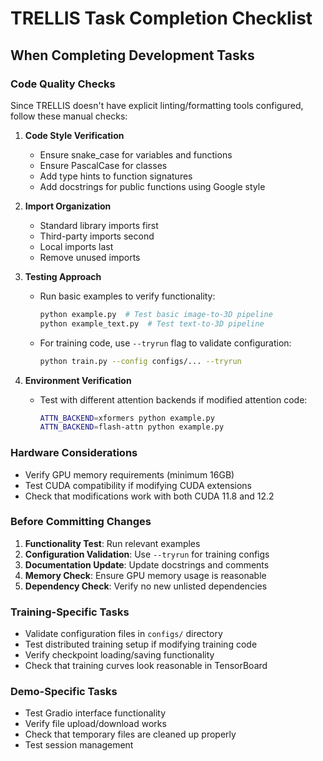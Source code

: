 # TRELLIS Task Completion Checklist

## When Completing Development Tasks

### Code Quality Checks
Since TRELLIS doesn't have explicit linting/formatting tools configured, follow these manual checks:

1. **Code Style Verification**
   - Ensure snake_case for variables and functions
   - Ensure PascalCase for classes
   - Add type hints to function signatures
   - Add docstrings for public functions using Google style

2. **Import Organization**
   - Standard library imports first
   - Third-party imports second
   - Local imports last
   - Remove unused imports

3. **Testing Approach**
   - Run basic examples to verify functionality:
     ```bash
     python example.py  # Test basic image-to-3D pipeline
     python example_text.py  # Test text-to-3D pipeline
     ```
   - For training code, use `--tryrun` flag to validate configuration:
     ```bash
     python train.py --config configs/... --tryrun
     ```

4. **Environment Verification**
   - Test with different attention backends if modified attention code:
     ```bash
     ATTN_BACKEND=xformers python example.py
     ATTN_BACKEND=flash-attn python example.py
     ```

### Hardware Considerations
- Verify GPU memory requirements (minimum 16GB)
- Test CUDA compatibility if modifying CUDA extensions
- Check that modifications work with both CUDA 11.8 and 12.2

### Before Committing Changes
1. **Functionality Test**: Run relevant examples
2. **Configuration Validation**: Use `--tryrun` for training configs
3. **Documentation Update**: Update docstrings and comments
4. **Memory Check**: Ensure GPU memory usage is reasonable
5. **Dependency Check**: Verify no new unlisted dependencies

### Training-Specific Tasks
- Validate configuration files in `configs/` directory
- Test distributed training setup if modifying training code
- Verify checkpoint loading/saving functionality
- Check that training curves look reasonable in TensorBoard

### Demo-Specific Tasks  
- Test Gradio interface functionality
- Verify file upload/download works
- Check that temporary files are cleaned up properly
- Test session management